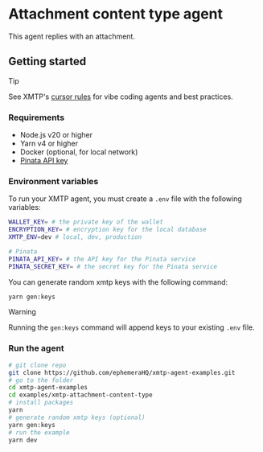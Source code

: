 # Attachment content type agent

This agent replies with an attachment.

## Getting started

> [!TIP]
> See XMTP's [cursor rules](/.cursor/README.md) for vibe coding agents and best practices.

### Requirements

- Node.js v20 or higher
- Yarn v4 or higher
- Docker (optional, for local network)
- [Pinata API key](https://app.pinata.cloud/developers/api-keys)

### Environment variables

To run your XMTP agent, you must create a `.env` file with the following variables:

```bash
WALLET_KEY= # the private key of the wallet
ENCRYPTION_KEY= # encryption key for the local database
XMTP_ENV=dev # local, dev, production

# Pinata
PINATA_API_KEY= # the API key for the Pinata service
PINATA_SECRET_KEY= # the secret key for the Pinata service
```

You can generate random xmtp keys with the following command:

```bash
yarn gen:keys
```

> [!WARNING]
> Running the `gen:keys` command will append keys to your existing `.env` file.

### Run the agent

```bash
# git clone repo
git clone https://github.com/ephemeraHQ/xmtp-agent-examples.git
# go to the folder
cd xmtp-agent-examples
cd examples/xmtp-attachment-content-type
# install packages
yarn
# generate random xmtp keys (optional)
yarn gen:keys
# run the example
yarn dev
```

